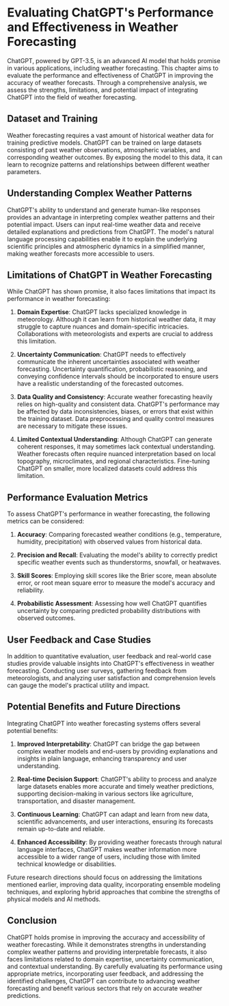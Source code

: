 Evaluating ChatGPT's Performance and Effectiveness in Weather Forecasting
=========================================================================

ChatGPT, powered by GPT-3.5, is an advanced AI model that holds promise in various applications, including weather forecasting. This chapter aims to evaluate the performance and effectiveness of ChatGPT in improving the accuracy of weather forecasts. Through a comprehensive analysis, we assess the strengths, limitations, and potential impact of integrating ChatGPT into the field of weather forecasting.

Dataset and Training
--------------------

Weather forecasting requires a vast amount of historical weather data for training predictive models. ChatGPT can be trained on large datasets consisting of past weather observations, atmospheric variables, and corresponding weather outcomes. By exposing the model to this data, it can learn to recognize patterns and relationships between different weather parameters.

Understanding Complex Weather Patterns
--------------------------------------

ChatGPT's ability to understand and generate human-like responses provides an advantage in interpreting complex weather patterns and their potential impact. Users can input real-time weather data and receive detailed explanations and predictions from ChatGPT. The model's natural language processing capabilities enable it to explain the underlying scientific principles and atmospheric dynamics in a simplified manner, making weather forecasts more accessible to users.

Limitations of ChatGPT in Weather Forecasting
---------------------------------------------

While ChatGPT has shown promise, it also faces limitations that impact its performance in weather forecasting:

1. **Domain Expertise**: ChatGPT lacks specialized knowledge in meteorology. Although it can learn from historical weather data, it may struggle to capture nuances and domain-specific intricacies. Collaborations with meteorologists and experts are crucial to address this limitation.

2. **Uncertainty Communication**: ChatGPT needs to effectively communicate the inherent uncertainties associated with weather forecasting. Uncertainty quantification, probabilistic reasoning, and conveying confidence intervals should be incorporated to ensure users have a realistic understanding of the forecasted outcomes.

3. **Data Quality and Consistency**: Accurate weather forecasting heavily relies on high-quality and consistent data. ChatGPT's performance may be affected by data inconsistencies, biases, or errors that exist within the training dataset. Data preprocessing and quality control measures are necessary to mitigate these issues.

4. **Limited Contextual Understanding**: Although ChatGPT can generate coherent responses, it may sometimes lack contextual understanding. Weather forecasts often require nuanced interpretation based on local topography, microclimates, and regional characteristics. Fine-tuning ChatGPT on smaller, more localized datasets could address this limitation.

Performance Evaluation Metrics
------------------------------

To assess ChatGPT's performance in weather forecasting, the following metrics can be considered:

1. **Accuracy**: Comparing forecasted weather conditions (e.g., temperature, humidity, precipitation) with observed values from historical data.

2. **Precision and Recall**: Evaluating the model's ability to correctly predict specific weather events such as thunderstorms, snowfall, or heatwaves.

3. **Skill Scores**: Employing skill scores like the Brier score, mean absolute error, or root mean square error to measure the model's accuracy and reliability.

4. **Probabilistic Assessment**: Assessing how well ChatGPT quantifies uncertainty by comparing predicted probability distributions with observed outcomes.

User Feedback and Case Studies
------------------------------

In addition to quantitative evaluation, user feedback and real-world case studies provide valuable insights into ChatGPT's effectiveness in weather forecasting. Conducting user surveys, gathering feedback from meteorologists, and analyzing user satisfaction and comprehension levels can gauge the model's practical utility and impact.

Potential Benefits and Future Directions
----------------------------------------

Integrating ChatGPT into weather forecasting systems offers several potential benefits:

1. **Improved Interpretability**: ChatGPT can bridge the gap between complex weather models and end-users by providing explanations and insights in plain language, enhancing transparency and user understanding.

2. **Real-time Decision Support**: ChatGPT's ability to process and analyze large datasets enables more accurate and timely weather predictions, supporting decision-making in various sectors like agriculture, transportation, and disaster management.

3. **Continuous Learning**: ChatGPT can adapt and learn from new data, scientific advancements, and user interactions, ensuring its forecasts remain up-to-date and reliable.

4. **Enhanced Accessibility**: By providing weather forecasts through natural language interfaces, ChatGPT makes weather information more accessible to a wider range of users, including those with limited technical knowledge or disabilities.

Future research directions should focus on addressing the limitations mentioned earlier, improving data quality, incorporating ensemble modeling techniques, and exploring hybrid approaches that combine the strengths of physical models and AI methods.

Conclusion
----------

ChatGPT holds promise in improving the accuracy and accessibility of weather forecasting. While it demonstrates strengths in understanding complex weather patterns and providing interpretable forecasts, it also faces limitations related to domain expertise, uncertainty communication, and contextual understanding. By carefully evaluating its performance using appropriate metrics, incorporating user feedback, and addressing the identified challenges, ChatGPT can contribute to advancing weather forecasting and benefit various sectors that rely on accurate weather predictions.
